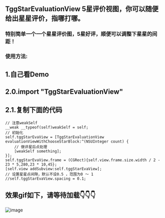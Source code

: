 ##  TggStarEvaluationView 5星评价视图，你可以随便给出星星评价，指哪打哪。

### 特别简单一个一个星星评价图，5星好评，顺便可以调整下星星的间距！
### 使用方法:
## 1.自己看Demo
## 2.0.import "TggStarEvaluationView"
## 2.1.复制下面的代码
    // 注意weakSelf
    __weak __typeof(self)weakSelf = self;
    // 初始化
    self.tggStarEvaView = [TggStarEvaluationView evaluationViewWithChooseStarBlock:^(NSUInteger count) {
        // 做评星后点处理
        [weakSelf something];
    }];
    self.tggStarEvaView.frame = (CGRect){self.view.frame.size.width / 2 - 23 * 5,280,23 * 10,45};
    [self.view addSubview:self.tggStarEvaView];
    // 设置星星点间隙，默认不设0.5 ，范围为0 ～ 1
    //self.tggStarEvaView.spacing = 0.1;

## 效果gif如下，请等待加载👇👇👇
![image](https://raw.githubusercontent.com/BigBagFind/TggStarEvaluationViewDemo/master/ScreenShots/tggStarEvaMovie.gif)


    
